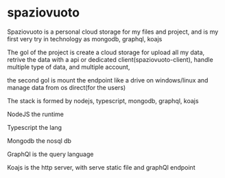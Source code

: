 # spaziovuoto
Spaziovuoto is a personal cloud storage for my files and project, and is my first very try in technology as mongodb, graphql, koajs

The gol of the project is create a cloud storage for upload all my data, retrive the data with a api or dedicated client(spaziovuoto-client), handle multiple type of data, and multiple account,

the second gol is mount the endpoint like a drive on windows/linux and manage data from os direct(for the users) 



The stack is formed by nodejs, typescript, mongodb, graphql, koajs

NodeJS the runtime

Typescript the lang

Mongodb the nosql db

GraphQl is the query language

Koajs is the http server, with serve static file and graphQl endpoint


